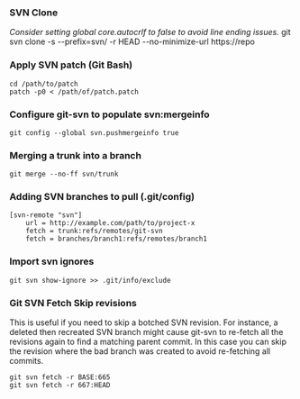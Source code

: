### SVN Clone ###
_Consider setting global core.autocrlf to false to avoid line ending issues._
    git svn clone -s --prefix=svn/ -r HEAD --no-minimize-url https://repo

### Apply SVN patch (Git Bash) ###
    cd /path/to/patch
    patch -p0 < /path/of/patch.patch
    
### Configure git-svn to populate svn:mergeinfo ###

    git config --global svn.pushmergeinfo true  
    
### Merging a trunk into a branch ###
    git merge --no-ff svn/trunk

### Adding SVN branches to pull (.git/config) ###

    [svn-remote "svn"]
        url = http://example.com/path/to/project-x
        fetch = trunk:refs/remotes/git-svn
        fetch = branches/branch1:refs/remotes/branch1

### Import svn ignores ###

    git svn show-ignore >> .git/info/exclude

### Git SVN Fetch Skip revisions ###
This is useful if you need to skip a botched SVN revision. For instance, a deleted then recreated SVN branch might cause git-svn to re-fetch all the revisions again to find a matching parent commit. In this case you can skip the revision where the bad branch was created to avoid re-fetching all commits.

    git svn fetch -r BASE:665
    git svn fetch -r 667:HEAD
